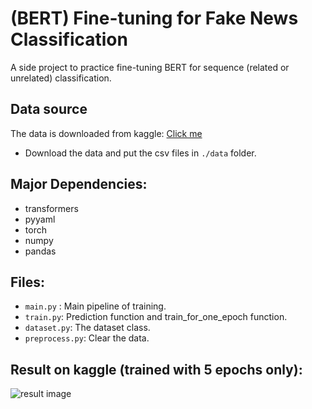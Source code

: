 # (BERT) Fine-tuning for Fake News Classification
A side project to practice fine-tuning BERT for sequence (related or unrelated) classification.

## Data source
The data is downloaded from kaggle: [Click me](https://www.kaggle.com/c/fake-news-pair-classification-challenge)
- Download the data and put the csv files in `./data` folder.

## Major Dependencies:
- transformers
- pyyaml
- torch
- numpy
- pandas

## Files:
- `main.py` : Main pipeline of training.
- `train.py`: Prediction function and train_for_one_epoch function.
- `dataset.py`: The dataset class.
- `preprocess.py`: Clear the data.

## Result on kaggle (trained with 5 epochs only): 
![result image](https://i.ibb.co/nmjMLTV/result.jpg)
